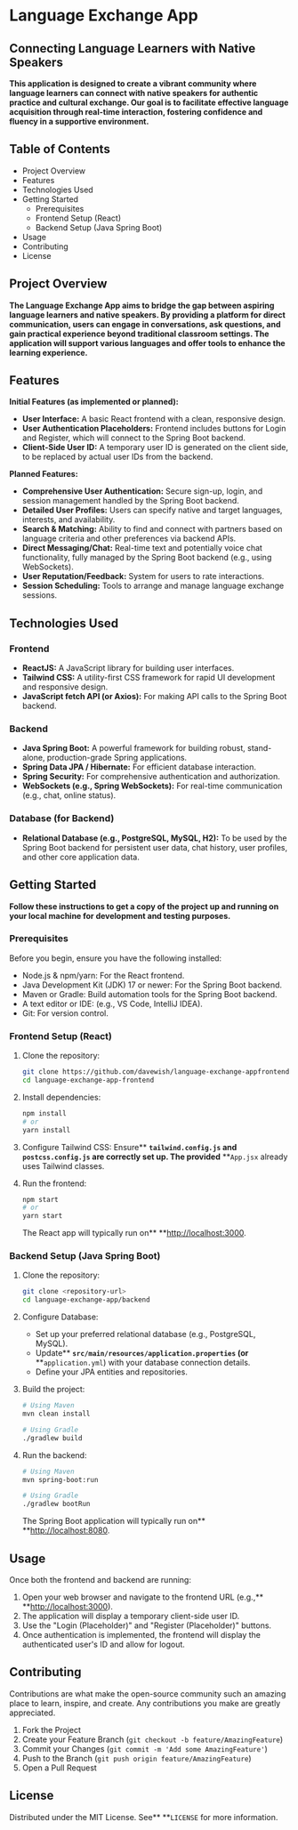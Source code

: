 
# Language Exchange App

## Connecting Language Learners with Native Speakers

**This application is designed to create a vibrant community where language learners can connect with native speakers for authentic practice and cultural exchange. Our goal is to facilitate effective language acquisition through real-time interaction, fostering confidence and fluency in a supportive environment.**

## Table of Contents

* Project Overview
* Features
* Technologies Used
* Getting Started
  * Prerequisites
  * Frontend Setup (React)
  * Backend Setup (Java Spring Boot)
* Usage
* Contributing
* License

## Project Overview

**The Language Exchange App aims to bridge the gap between aspiring language learners and native speakers. By providing a platform for direct communication, users can engage in conversations, ask questions, and gain practical experience beyond traditional classroom settings. The application will support various languages and offer tools to enhance the learning experience.**

## Features

**Initial Features (as implemented or planned):**

* **User Interface:** A basic React frontend with a clean, responsive design.
* **User Authentication Placeholders:** Frontend includes buttons for Login and Register, which will connect to the Spring Boot backend.
* **Client-Side User ID:** A temporary user ID is generated on the client side, to be replaced by actual user IDs from the backend.

**Planned Features:**

* **Comprehensive User Authentication:** Secure sign-up, login, and session management handled by the Spring Boot backend.
* **Detailed User Profiles:** Users can specify native and target languages, interests, and availability.
* **Search & Matching:** Ability to find and connect with partners based on language criteria and other preferences via backend APIs.
* **Direct Messaging/Chat:** Real-time text and potentially voice chat functionality, fully managed by the Spring Boot backend (e.g., using WebSockets).
* **User Reputation/Feedback:** System for users to rate interactions.
* **Session Scheduling:** Tools to arrange and manage language exchange sessions.

## Technologies Used

### Frontend

* **ReactJS:** A JavaScript library for building user interfaces.
* **Tailwind CSS:** A utility-first CSS framework for rapid UI development and responsive design.
* **JavaScript fetch API (or Axios):** For making API calls to the Spring Boot backend.

### Backend

* **Java Spring Boot:** A powerful framework for building robust, stand-alone, production-grade Spring applications.
* **Spring Data JPA / Hibernate:** For efficient database interaction.
* **Spring Security:** For comprehensive authentication and authorization.
* **WebSockets (e.g., Spring WebSockets):** For real-time communication (e.g., chat, online status).

### Database (for Backend)

* **Relational Database (e.g., PostgreSQL, MySQL, H2):** To be used by the Spring Boot backend for persistent user data, chat history, user profiles, and other core application data.

## Getting Started

**Follow these instructions to get a copy of the project up and running on your local machine for development and testing purposes.**

### Prerequisites

Before you begin, ensure you have the following installed:

* Node.js & npm/yarn: For the React frontend.
* Java Development Kit (JDK) 17 or newer: For the Spring Boot backend.
* Maven or Gradle: Build automation tools for the Spring Boot backend.
* A text editor or IDE: (e.g., VS Code, IntelliJ IDEA).
* Git: For version control.

### Frontend Setup (React)

1. Clone the repository:

   ```bash
   git clone https://github.com/davewish/language-exchange-appfrontend.git
   cd language-exchange-app-frontend
   ```
2. Install dependencies:

   ```bash
   npm install
   # or
   yarn install
   ```
3. Configure Tailwind CSS:
   Ensure** **`tailwind.config.js` and** **`postcss.config.js` are correctly set up. The provided** **`App.jsx` already uses Tailwind classes.
4. Run the frontend:

   ```bash
   npm start
   # or
   yarn start
   ```

   The React app will typically run on** **[http://localhost:3000](http://localhost:3000/).

### Backend Setup (Java Spring Boot)

1. Clone the repository:

   ```bash
   git clone <repository-url>
   cd language-exchange-app/backend
   ```
2. Configure Database:

   * Set up your preferred relational database (e.g., PostgreSQL, MySQL).
   * Update** **`src/main/resources/application.properties` (or** **`application.yml`) with your database connection details.
   * Define your JPA entities and repositories.
3. Build the project:

   ```bash
   # Using Maven
   mvn clean install

   # Using Gradle
   ./gradlew build
   ```
4. Run the backend:

   ```bash
   # Using Maven
   mvn spring-boot:run

   # Using Gradle
   ./gradlew bootRun
   ```

   The Spring Boot application will typically run on** **[http://localhost:8080](http://localhost:8080/).

## Usage

Once both the frontend and backend are running:

1. Open your web browser and navigate to the frontend URL (e.g.,** **[http://localhost:3000](http://localhost:3000/)).
2. The application will display a temporary client-side user ID.
3. Use the "Login (Placeholder)" and "Register (Placeholder)" buttons.
4. Once authentication is implemented, the frontend will display the authenticated user's ID and allow for logout.

## Contributing

Contributions are what make the open-source community such an amazing place to learn, inspire, and create. Any contributions you make are greatly appreciated.

1. Fork the Project
2. Create your Feature Branch (`git checkout -b feature/AmazingFeature`)
3. Commit your Changes (`git commit -m 'Add some AmazingFeature'`)
4. Push to the Branch (`git push origin feature/AmazingFeature`)
5. Open a Pull Request

## License

Distributed under the MIT License. See** **`LICENSE` for more information.
